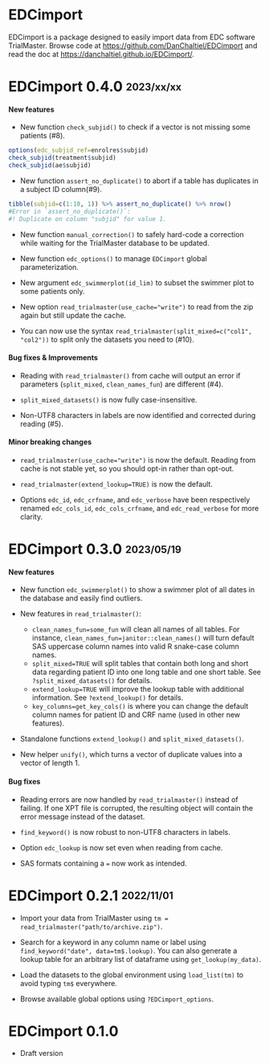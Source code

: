 
# EDCimport

EDCimport is a package designed to easily import data from EDC software TrialMaster. Browse code at <https://github.com/DanChaltiel/EDCimport> and read the doc at <https://danchaltiel.github.io/EDCimport/>.


# EDCimport 0.4.0 <sub><sup>2023/xx/xx</sup></sub>

#### New features

- New function `check_subjid()` to check if a vector is not missing some patients (#8). 
```r
options(edc_subjid_ref=enrolres$subjid)
check_subjid(treatment$subjid)
check_subjid(ae$subjid)
```

- New function `assert_no_duplicate()` to abort if a table has duplicates in a subject ID column(#9). 
```r
tibble(subjid=c(1:10, 1)) %>% assert_no_duplicate() %>% nrow()
#Error in `assert_no_duplicate()`:
#! Duplicate on column "subjid" for value 1.
```

- New function `manual_correction()` to safely hard-code a correction while waiting for the TrialMaster database to be updated.

- New function `edc_options()` to manage `EDCimport` global parameterization.

- New argument `edc_swimmerplot(id_lim)` to subset the swimmer plot to some patients only.

- New option `read_trialmaster(use_cache="write")` to read from the zip again but still update the cache.

- You can now use the syntax `read_trialmaster(split_mixed=c("col1", "col2"))` to split only the datasets you need to (#10).


#### Bug fixes & Improvements

- Reading with `read_trialmaster()` from cache will output an error if parameters (`split_mixed`, `clean_names_fun`) are different (#4).

- `split_mixed_datasets()` is now fully case-insensitive.  

- Non-UTF8 characters in labels are now identified and corrected during reading (#5).

#### Minor breaking changes

- `read_trialmaster(use_cache="write")` is now the default. Reading from cache is not stable yet, so you should opt-in rather than opt-out.

- `read_trialmaster(extend_lookup=TRUE)` is now the default.

- Options `edc_id`, `edc_crfname`, and `edc_verbose` have been respectively renamed `edc_cols_id`, `edc_cols_crfname`, and `edc_read_verbose` for more clarity.


# EDCimport 0.3.0 <sub><sup>2023/05/19</sup></sub>

#### New features

- New function `edc_swimmerplot()` to show a swimmer plot of all dates in the database and easily find outliers.

- New features in `read_trialmaster()`:
  - `clean_names_fun=some_fun` will clean all names of all tables. For instance, `clean_names_fun=janitor::clean_names()` will turn default SAS uppercase column names into valid R snake-case column names.
  - `split_mixed=TRUE` will split tables that contain both long and short data regarding patient ID into one long table and one short table. See `?split_mixed_datasets()` for details.
  - `extend_lookup=TRUE` will improve the lookup table with additional information. See `?extend_lookup()` for details.
  - `key_columns=get_key_cols()` is where you can change the default column names for patient ID and CRF name (used in other new features).
  
- Standalone functions `extend_lookup()` and `split_mixed_datasets()`.

- New helper `unify()`, which turns a vector of duplicate values into a vector of length 1.

#### Bug fixes

- Reading errors are now handled by `read_trialmaster()` instead of failing. If one XPT file is corrupted, the resulting object will contain the error message instead of the dataset.

- `find_keyword()` is now robust to non-UTF8 characters in labels.

- Option `edc_lookup` is now set even when reading from cache.

- SAS formats containing a `=` now work as intended.


# EDCimport 0.2.1 <sub><sup>2022/11/01</sup></sub>

- Import your data from TrialMaster using `tm = read_trialmaster("path/to/archive.zip")`.

- Search for a keyword in any column name or label using `find_keyword("date", data=tm$.lookup)`. You can also generate a lookup table for an arbitrary list of dataframe using `get_lookup(my_data)`.

- Load the datasets to the global environment using `load_list(tm)` to avoid typing `tm$` everywhere.

- Browse available global options using `?EDCimport_options`.


# EDCimport 0.1.0

- Draft version
